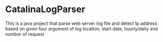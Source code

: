 # CatalinaLogParser
This is a java project that parse web server log file and detect Ip address based on given four argument of log location, start date, hourly/daily and number of request
